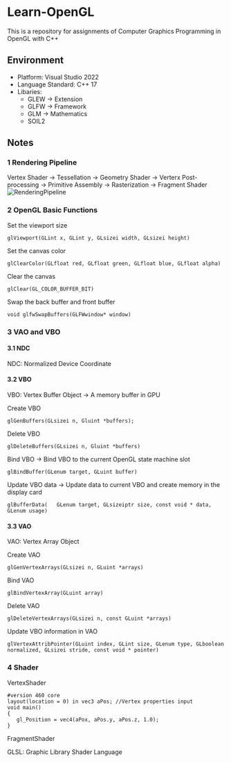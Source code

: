 # Learn-OpenGL
This is a repository for assignments of Computer Graphics Programming in OpenGL with C++

## Environment
* Platform: Visual Studio 2022
* Language Standard: C++ 17
* Libaries:
  * GLEW → Extension
  * GLFW → Framework
  * GLM → Mathematics 
  * SOIL2

## Notes
### 1 Rendering Pipeline
Vertex Shader → Tessellation → Geometry Shader → Verterx Post-processing → Primitive Assembly → Rasterization → Fragment Shader
![RenderingPipeline](https://github.com/user-attachments/assets/26f4099c-cb71-4dff-963a-06005b672044)

### 2 OpenGL Basic Functions

Set the viewport size
```
glViewport(GLint x, GLint y, GLsizei width, GLsizei height)
```

Set the canvas color
```
glClearColor(GLfloat red, GLfloat green, GLfloat blue, GLfloat alpha)
```

Clear the canvas
```
glClear(GL_COLOR_BUFFER_BIT)
```

Swap the back buffer and front buffer
```
void glfwSwapBuffers(GLFWwindow* window)
```

### 3 VAO and VBO 
#### 3.1 NDC
NDC: Normalized Device Coordinate

#### 3.2 VBO
VBO: Vertex Buffer Object → A memory buffer in GPU

Create VBO
```
glGenBuffers(GLsizei n, Gluint *buffers);
```
Delete VBO
```
glDeleteBuffers(GLsizei n, Gluint *buffers)
```
Bind VBO → Bind VBO to the current OpenGL state machine slot
```
glBindBuffer(GLenum target, GLuint buffer)
```
Update VBO data → Update data to current VBO and create memory in the display card
```
glBufferData(	GLenum target, GLsizeiptr size, const void * data, GLenum usage)
```

#### 3.3 VAO
VAO: Vertex Array Object

Create VAO
```
glGenVertexArrays(GLsizei n, GLuint *arrays)
```

Bind VAO
```
glBindVertexArray(GLuint array)
```

Delete VAO
```
glDeleteVertexArrays(GLsizei n, const GLuint *arrays)
```

Update VBO information in VAO
```
glVertexAttribPointer(GLuint index, GLint size, GLenum type, GLboolean normalized, GLsizei stride, const void * pointer)
```

### 4 Shader
VertexShader
```
#version 460 core
layout(location = 0) in vec3 aPos; //Vertex properties input
void main()
{
   gl_Position = vec4(aPox, aPos.y, aPos.z, 1.0);
}
```

FragmentShader

GLSL: Graphic Library Shader Language
